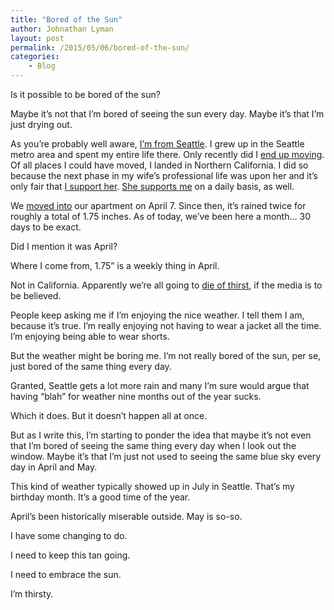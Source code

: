 ```yaml
---
title: "Bored of the Sun"
author: Johnathan Lyman
layout: post
permalink: /2015/05/06/bored-of-the-sun/
categories:
    - Blog
---
```


Is it possible to be bored of the sun?

Maybe it’s not that I’m bored of seeing the sun every day. Maybe it’s that I’m just drying out.

As you’re probably well aware, [I’m from Seattle](http://johnathanlyman.com/about/). I grew up in the Seattle metro area and spent my entire life there. Only recently did I [end up moving](http://johnathanlyman.com/p/moving-to-cali/). Of all places I could have moved, I landed in Northern California. I did so because the next phase in my wife’s professional life was upon her and it’s only fair that [I support her](http://johnathanlyman.com/p/being-a-great-leader/). [She supports me](http://johnathanlyman.com/p/my-support/) on a daily basis, as well.

We [moved into](http://johnathanlyman.com/p/move-day-4/) our apartment on April 7. Since then, it’s rained twice for roughly a total of 1.75 inches. As of today, we’ve been here a month… 30 days to be exact.

Did I mention it was April?

Where I come from, 1.75” is a weekly thing in April.

Not in California. Apparently we’re all going to [die of thirst](http://www.dailykos.com/story/2014/08/04/1318778/-California-is-dying-of-thrist-while-it-uses-much-of-its-precious-water-to-raise-livestock-in-China), if the media is to be believed.

People keep asking me if I’m enjoying the nice weather. I tell them I am, because it’s true. I’m really enjoying not having to wear a jacket all the time. I’m enjoying being able to wear shorts.

But the weather might be boring me. I’m not really bored of the sun, per se, just bored of the same thing every day.

Granted, Seattle gets a lot more rain and many I’m sure would argue that having “blah” for weather nine months out of the year sucks.

Which it does. But it doesn’t happen all at once.

But as I write this, I’m starting to ponder the idea that maybe it’s not even that I’m bored of seeing the same thing every day when I look out the window. Maybe it’s that I’m just not used to seeing the same blue sky every day in April and May.

This kind of weather typically showed up in July in Seattle. That’s my birthday month. It’s a good time of the year.

April’s been historically miserable outside. May is so-so.

I have some changing to do.

I need to keep this tan going.

I need to embrace the sun.

I’m thirsty.

